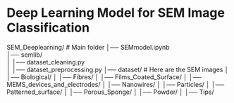 # Deep Learning Model for SEM Image Classification

SEM_Deeplearning/              # Main folder
│── SEMmodel.ipynb             
│── semlib/                     
│   │── dataset_cleaning.py     
│   │── dataset_preprocessing.py 
│── dataset/                  # Here are the SEM images 
│   │── Biological/
│   │── Fibres/
│   │── Films_Coated_Surface/
│   │── MEMS_devices_and_electrodes/
│   │── Nanowires/
│   │── Particles/
│   │── Patterned_surface/
│   │── Porous_Sponge/
│   │── Powder/
│   │── Tips/
